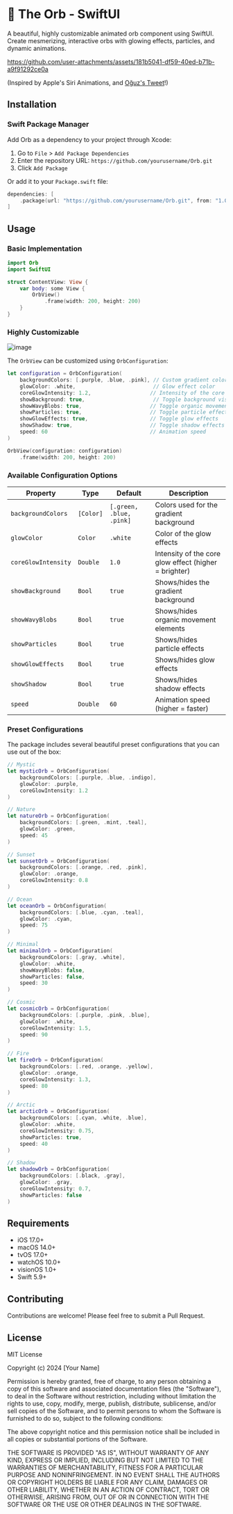 # 🔮 The Orb - SwiftUI

A beautiful, highly customizable animated orb component using SwiftUI. Create mesmerizing, interactive orbs with glowing effects, particles, and dynamic animations.

https://github.com/user-attachments/assets/181b5041-df59-40ed-b71b-a9f91292ce0a

(Inspired by Apple's Siri Animations, and [Oğuz's Tweet](https://x.com/oguzyagizkara/status/1853758448166453708)!)

## Installation

### Swift Package Manager

Add Orb as a dependency to your project through Xcode:

1. Go to `File` > `Add Package Dependencies`
2. Enter the repository URL: `https://github.com/yourusername/Orb.git`
3. Click `Add Package`

Or add it to your `Package.swift` file:

```swift
dependencies: [
    .package(url: "https://github.com/yourusername/Orb.git", from: "1.0.0")
]
```

## Usage

### Basic Implementation

```swift
import Orb
import SwiftUI

struct ContentView: View {
    var body: some View {
        OrbView()
            .frame(width: 200, height: 200)
    }
}
```

### Highly Customizable

![image](https://github.com/user-attachments/assets/4b51ca16-889b-4a0a-80e5-9256c51825b8)

The `OrbView` can be customized using `OrbConfiguration`:


```swift
let configuration = OrbConfiguration(
    backgroundColors: [.purple, .blue, .pink], // Custom gradient colors
    glowColor: .white,                         // Glow effect color
    coreGlowIntensity: 1.2,                   // Intensity of the core glow
    showBackground: true,                      // Toggle background visibility
    showWavyBlobs: true,                      // Toggle organic movement elements
    showParticles: true,                      // Toggle particle effects
    showGlowEffects: true,                    // Toggle glow effects
    showShadow: true,                         // Toggle shadow effects
    speed: 60                                 // Animation speed
)

OrbView(configuration: configuration)
    .frame(width: 200, height: 200)
```

### Available Configuration Options

| Property | Type | Default | Description |
|----------|------|---------|-------------|
| `backgroundColors` | `[Color]` | `[.green, .blue, .pink]` | Colors used for the gradient background |
| `glowColor` | `Color` | `.white` | Color of the glow effects |
| `coreGlowIntensity` | `Double` | `1.0` | Intensity of the core glow effect (higher = brighter) |
| `showBackground` | `Bool` | `true` | Shows/hides the gradient background |
| `showWavyBlobs` | `Bool` | `true` | Shows/hides organic movement elements |
| `showParticles` | `Bool` | `true` | Shows/hides particle effects |
| `showGlowEffects` | `Bool` | `true` | Shows/hides glow effects |
| `showShadow` | `Bool` | `true` | Shows/hides shadow effects |
| `speed` | `Double` | `60` | Animation speed (higher = faster) |

### Preset Configurations

The package includes several beautiful preset configurations that you can use out of the box:

```swift
// Mystic
let mysticOrb = OrbConfiguration(
    backgroundColors: [.purple, .blue, .indigo],
    glowColor: .purple,
    coreGlowIntensity: 1.2
)

// Nature
let natureOrb = OrbConfiguration(
    backgroundColors: [.green, .mint, .teal],
    glowColor: .green,
    speed: 45
)

// Sunset
let sunsetOrb = OrbConfiguration(
    backgroundColors: [.orange, .red, .pink],
    glowColor: .orange,
    coreGlowIntensity: 0.8
)

// Ocean
let oceanOrb = OrbConfiguration(
    backgroundColors: [.blue, .cyan, .teal],
    glowColor: .cyan,
    speed: 75
)

// Minimal
let minimalOrb = OrbConfiguration(
    backgroundColors: [.gray, .white],
    glowColor: .white,
    showWavyBlobs: false,
    showParticles: false,
    speed: 30
)

// Cosmic
let cosmicOrb = OrbConfiguration(
    backgroundColors: [.purple, .pink, .blue],
    glowColor: .white,
    coreGlowIntensity: 1.5,
    speed: 90
)

// Fire
let fireOrb = OrbConfiguration(
    backgroundColors: [.red, .orange, .yellow],
    glowColor: .orange,
    coreGlowIntensity: 1.3,
    speed: 80
)

// Arctic
let arcticOrb = OrbConfiguration(
    backgroundColors: [.cyan, .white, .blue],
    glowColor: .white,
    coreGlowIntensity: 0.75,
    showParticles: true,
    speed: 40
)

// Shadow
let shadowOrb = OrbConfiguration(
    backgroundColors: [.black, .gray],
    glowColor: .gray,
    coreGlowIntensity: 0.7,
    showParticles: false
)
```

## Requirements

- iOS 17.0+
- macOS 14.0+
- tvOS 17.0+
- watchOS 10.0+
- visionOS 1.0+
- Swift 5.9+

## Contributing

Contributions are welcome! Please feel free to submit a Pull Request.

## License

MIT License

Copyright (c) 2024 [Your Name]

Permission is hereby granted, free of charge, to any person obtaining a copy
of this software and associated documentation files (the "Software"), to deal
in the Software without restriction, including without limitation the rights
to use, copy, modify, merge, publish, distribute, sublicense, and/or sell
copies of the Software, and to permit persons to whom the Software is
furnished to do so, subject to the following conditions:

The above copyright notice and this permission notice shall be included in all
copies or substantial portions of the Software.

THE SOFTWARE IS PROVIDED "AS IS", WITHOUT WARRANTY OF ANY KIND, EXPRESS OR
IMPLIED, INCLUDING BUT NOT LIMITED TO THE WARRANTIES OF MERCHANTABILITY,
FITNESS FOR A PARTICULAR PURPOSE AND NONINFRINGEMENT. IN NO EVENT SHALL THE
AUTHORS OR COPYRIGHT HOLDERS BE LIABLE FOR ANY CLAIM, DAMAGES OR OTHER
LIABILITY, WHETHER IN AN ACTION OF CONTRACT, TORT OR OTHERWISE, ARISING FROM,
OUT OF OR IN CONNECTION WITH THE SOFTWARE OR THE USE OR OTHER DEALINGS IN THE
SOFTWARE.
